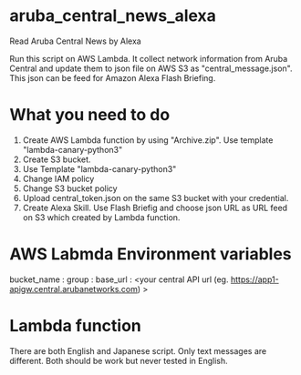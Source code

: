 # aruba_central_news_alexa
Read Aruba Central News by Alexa

Run this script on AWS Lambda.
It collect network information from Aruba Central and update them to json file on AWS S3 as "central_message.json". 
This json can be feed for Amazon Alexa Flash Briefing.

# What you need to do
1. Create AWS Lambda function by using "Archive.zip". Use template "lambda-canary-python3"
2. Create S3 bucket. 
3. Use Template "lambda-canary-python3"
4. Change IAM policy
5. Change S3 bucket policy
6. Upload central_token.json on the same S3 bucket with your credential.
7. Create Alexa Skill. Use Flash Briefig and choose json URL as URL feed on S3 which created by Lambda function.

# AWS Labmda Environment variables
bucket_name : <your bucket name>
group : <your central group name>
base_url : <your central API url (eg. https://app1-apigw.central.arubanetworks.com) >

# Lambda function
There are both English and Japanese script. Only text messages are different.
Both should be work but never tested in English.
